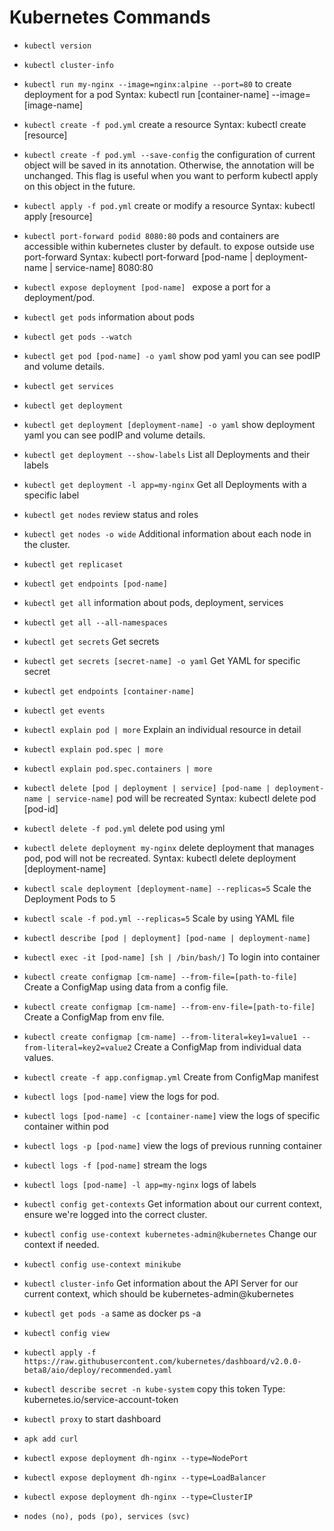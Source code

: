# Kubernetes Commands

-	`kubectl version`
-	`kubectl cluster-info`
-	`kubectl run my-nginx --image=nginx:alpine --port=80` to create deployment for a pod Syntax: kubectl run [container-name] --image=[image-name]
-	`kubectl create -f pod.yml` create a resource Syntax: kubectl create [resource]
-	`kubectl create -f pod.yml --save-config` the configuration of current object will be saved in its annotation. Otherwise, the annotation will be unchanged. This flag is useful when you want to perform kubectl apply on this object in the future.
-	`kubectl apply -f pod.yml` create or modify a resource Syntax: kubectl apply [resource]
-	`kubectl port-forward podid 8080:80` pods and containers are accessible within kubernetes cluster by default. to expose outside use port-forward Syntax: kubectl port-forward [pod-name | deployment-name | service-name] 8080:80
-	`kubectl expose deployment [pod-name] ` expose a port for a deployment/pod.
-	`kubectl get pods` information about pods
-   `kubectl get pods --watch`
-   `kubectl get pod [pod-name] -o yaml` show pod yaml you can see podIP and volume details.
-	`kubectl get services`
-   `kubectl get deployment`
-   `kubectl get deployment [deployment-name] -o yaml` show deployment yaml you can see podIP and volume details.
-   `kubectl get deployment --show-labels` List all Deployments and their labels
-   `kubectl get deployment -l app=my-nginx` Get all Deployments with a specific label
-   `kubectl get nodes` review status and roles
-   `kubectl get nodes -o wide` Additional information about each node in the cluster.
-   `kubectl get replicaset`
-   `kubectl get endpoints [pod-name]`
-	`kubectl get all` information about pods, deployment, services
-   `kubectl get all --all-namespaces`
-   `kubectl get secrets` Get secrets
-   `kubectl get secrets [secret-name] -o yaml` Get YAML for specific secret
-   `kubectl get endpoints [container-name]`
-   `kubectl get events`
-   `kubectl explain pod | more` Explain an individual resource in detail
-   `kubectl explain pod.spec | more` 
-   `kubectl explain pod.spec.containers | more` 
-	`kubectl delete [pod | deployment | service] [pod-name | deployment-name | service-name]` pod will be recreated Syntax: kubectl delete pod [pod-id]
-	`kubectl delete -f pod.yml` delete pod using yml
-	`kubectl delete deployment my-nginx` delete deployment that manages pod, pod will not be recreated. Syntax: kubectl delete deployment [deployment-name]
-   `kubectl scale deployment [deployment-name] --replicas=5` Scale the Deployment Pods to 5
-   `kubectl scale -f pod.yml --replicas=5` Scale by using YAML file
-   `kubectl describe [pod | deployment] [pod-name | deployment-name]`
-   `kubectl exec -it [pod-name] [sh | /bin/bash/]` To login into container
-   `kubectl create configmap [cm-name] --from-file=[path-to-file]` Create a ConfigMap using data from a config file.
-   `kubectl create configmap [cm-name] --from-env-file=[path-to-file]` Create a ConfigMap from env file.
-   `kubectl create configmap [cm-name] --from-literal=key1=value1 --from-literal=key2=value2` Create a ConfigMap from individual data values.
-   `kubectl create -f app.configmap.yml` Create from ConfigMap manifest
-   `kubectl logs [pod-name]` view the logs for pod.
-   `kubectl logs [pod-name] -c [container-name]` view the logs of specific container within pod
-   `kubectl logs -p [pod-name]` view the logs of previous running container
-   `kubectl logs -f [pod-name]` stream the logs
-   `kubectl logs [pod-name] -l app=my-nginx` logs of labels
-   `kubectl config get-contexts` Get information about our current context, ensure we're logged into the correct cluster.
-   `kubectl config use-context kubernetes-admin@kubernetes` Change our context if needed.
-   `kubectl config use-context minikube`
-   `kubectl cluster-info` Get information about the API Server for our current context, which should be kubernetes-admin@kubernetes
-   `kubectl get pods -a` same as docker ps -a
-   `kubectl config view`


-	`kubectl apply -f https://raw.githubusercontent.com/kubernetes/dashboard/v2.0.0-beta8/aio/deploy/recommended.yaml`
-	`kubectl describe secret -n kube-system` copy this token Type:  kubernetes.io/service-account-token
-	`kubectl proxy` to start dashboard
-   `apk add curl`
-   `kubectl expose deployment dh-nginx --type=NodePort`
-   `kubectl expose deployment dh-nginx --type=LoadBalancer`
-   `kubectl expose deployment dh-nginx --type=ClusterIP`

-   `nodes (no), pods (po), services (svc)`

